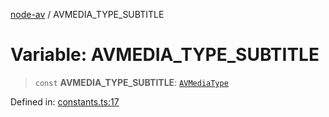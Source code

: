 [node-av](../globals.md) / AVMEDIA\_TYPE\_SUBTITLE

# Variable: AVMEDIA\_TYPE\_SUBTITLE

> `const` **AVMEDIA\_TYPE\_SUBTITLE**: [`AVMediaType`](../type-aliases/AVMediaType.md)

Defined in: [constants.ts:17](https://github.com/seydx/av/blob/f8631fc881b394300b1479f511d55cf1c370a87f/src/constants/constants.ts#L17)
